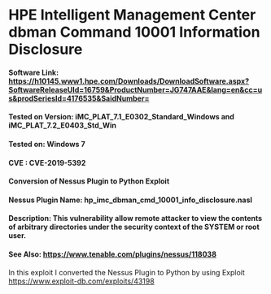 # HPE Intelligent Management Center dbman Command 10001 Information Disclosure

#### Software Link: https://h10145.www1.hpe.com/Downloads/DownloadSoftware.aspx?SoftwareReleaseUId=16759&ProductNumber=JG747AAE&lang=en&cc=us&prodSeriesId=4176535&SaidNumber=
#### Tested on Version: iMC_PLAT_7.1_E0302_Standard_Windows and iMC_PLAT_7.2_E0403_Std_Win
#### Tested on: Windows 7
#### CVE : CVE-2019-5392
#### Conversion of Nessus Plugin to Python Exploit
#### Nessus Plugin Name: hp_imc_dbman_cmd_10001_info_disclosure.nasl
#### Description: This vulnerability allow remote attacker to view the contents of arbitrary directories under the security context of the SYSTEM or root user.
#### See Also: https://www.tenable.com/plugins/nessus/118038

In this exploit I converted the Nessus Plugin to Python by using Exploit https://www.exploit-db.com/exploits/43198



 

